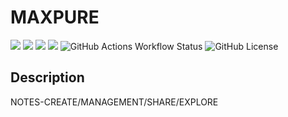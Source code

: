 # MAXPURE

![](https://img.shields.io/badge/TypeScript-grey?style=for-the-badge&logo=typescript) ![](https://img.shields.io/badge/React-blue?style=for-the-badge&logo=react) ![](https://img.shields.io/badge/vite-yellow?style=for-the-badge&logo=vite) ![](https://img.shields.io/badge/PNPM-white?style=for-the-badge&logo=pnpm) ![GitHub Actions Workflow Status](https://img.shields.io/github/actions/workflow/status/krislorem/maxpure/maxpure) ![GitHub License](https://img.shields.io/github/license/krislorem/maxpure)


## Description

NOTES-CREATE/MANAGEMENT/SHARE/EXPLORE
